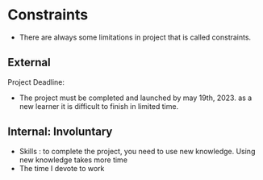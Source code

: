# Constraints

- There are always some limitations in project that is called constraints.

## External

Project Deadline:

- The project must be completed and launched by may 19th, 2023. as a new learner
  it is difficult to finish in limited time.

## Internal: Involuntary

- Skills : to complete the project, you need to use new knowledge. Using new
  knowledge takes more time
- The time I devote to work
